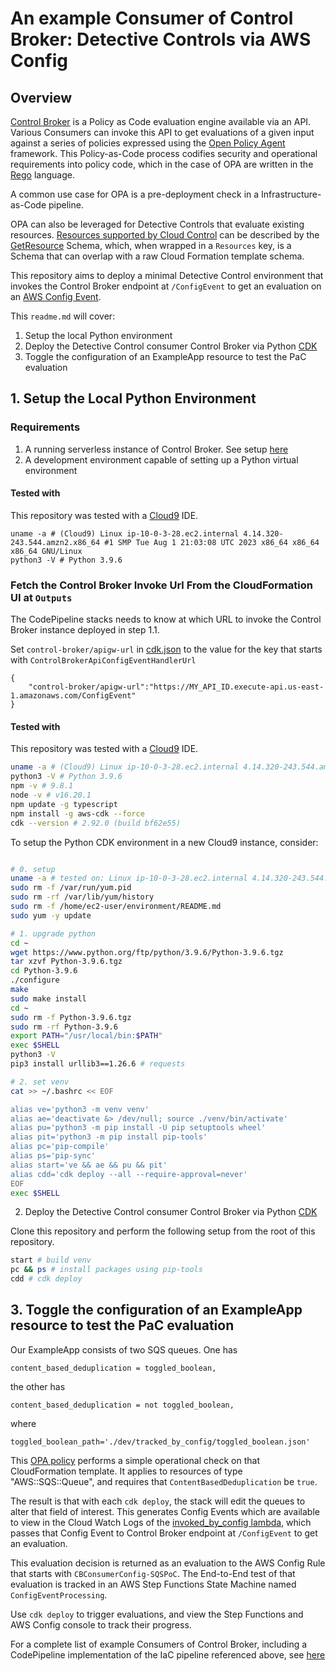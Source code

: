 # An example Consumer of Control Broker: Detective Controls via AWS Config

## Overview

[Control Broker](https://github.com/VerticalRelevance/control-broker) is a Policy as Code evaluation engine available via an API. Various Consumers can invoke this API to get evaluations of a given input against a series of policies expressed using the [Open Policy Agent](https://www.openpolicyagent.org) framework. This Policy-as-Code process codifies security and operational requirements into policy code, which in the case of OPA are written in the [Rego](https://www.openpolicyagent.org/docs/latest/policy-language/) language.

A common use case for OPA is a pre-deployment check in a Infrastructure-as-Code pipeline.

OPA can also be leveraged for Detective Controls that evaluate existing resources. [Resources supported by Cloud Control](https://docs.aws.amazon.com/cloudcontrolapi/latest/userguide/supported-resources.html) can be described by the  [GetResource](https://docs.aws.amazon.com/cloudcontrolapi/latest/APIReference/API_GetResource.html) Schema, which, when wrapped in a `Resources` key, is a Schema that can overlap with a raw Cloud Formation template schema.

This repository aims to deploy a minimal Detective Control environment that invokes the Control Broker endpoint at `/ConfigEvent` to get an evaluation on an [AWS Config Event](https://docs.aws.amazon.com/config/latest/developerguide/evaluate-config_develop-rules_example-events.html).


This `readme.md` will cover:

1. Setup the local Python environment
2. Deploy the Detective Control consumer Control Broker via Python [CDK](https://docs.aws.amazon.com/cdk/v2/guide/getting_started.html)
3. Toggle the configuration of an ExampleApp resource to test the PaC evaluation


## 1. Setup the Local Python Environment

### Requirements

1. A running serverless instance of Control Broker. See setup [here](https://github.com/VerticalRelevance/control-broker)
2. A development environment capable of setting up a Python virtual environment

#### Tested with

This repository was tested with a [Cloud9](https://aws.amazon.com/cloud9/) IDE.

```
uname -a # (Cloud9) Linux ip-10-0-3-28.ec2.internal 4.14.320-243.544.amzn2.x86_64 #1 SMP Tue Aug 1 21:03:08 UTC 2023 x86_64 x86_64 x86_64 GNU/Linux
python3 -V # Python 3.9.6
```

### Fetch the Control Broker Invoke Url From the CloudFormation UI at `Outputs`

The CodePipeline stacks needs to know at which URL to invoke the Control Broker instance deployed in step 1.1. 

Set `control-broker/apigw-url` in [cdk.json](./cdk.json) to the value for the key that starts with `ControlBrokerApiConfigEventHandlerUrl`


```
{
    "control-broker/apigw-url":"https://MY_API_ID.execute-api.us-east-1.amazonaws.com/ConfigEvent"
}
```
#### Tested with

This repository was tested with a [Cloud9](https://aws.amazon.com/cloud9/) IDE.

```bash
uname -a # (Cloud9) Linux ip-10-0-3-28.ec2.internal 4.14.320-243.544.amzn2.x86_64 #1 SMP Tue Aug 1 21:03:08 UTC 2023 x86_64 x86_64 x86_64 GNU/Linux
python3 -V # Python 3.9.6
npm -v # 9.8.1
node -v # v16.20.1
npm update -g typescript
npm install -g aws-cdk --force
cdk --version # 2.92.0 (build bf62e55)
```
To setup the Python CDK environment in a new Cloud9 instance, consider: 

```bash

# 0. setup
uname -a # tested on: Linux ip-10-0-3-28.ec2.internal 4.14.320-243.544.amzn2.x86_64 #1 SMP Tue Aug 1 21:03:08 UTC 2023 x86_64 x86_64 x86_64 GNU/Linux
sudo rm -f /var/run/yum.pid
sudo rm -rf /var/lib/yum/history
sudo rm -f /home/ec2-user/environment/README.md
sudo yum -y update

# 1. upgrade python
cd ~
wget https://www.python.org/ftp/python/3.9.6/Python-3.9.6.tgz
tar xzvf Python-3.9.6.tgz
cd Python-3.9.6
./configure
make
sudo make install
cd ~
sudo rm -f Python-3.9.6.tgz
sudo rm -rf Python-3.9.6
export PATH="/usr/local/bin:$PATH"
exec $SHELL
python3 -V
pip3 install urllib3==1.26.6 # requests

# 2. set venv
cat >> ~/.bashrc << EOF

alias ve='python3 -m venv venv'
alias ae='deactivate &> /dev/null; source ./venv/bin/activate'
alias pu='python3 -m pip install -U pip setuptools wheel'
alias pit='python3 -m pip install pip-tools'
alias pc='pip-compile'
alias ps='pip-sync'
alias start='ve && ae && pu && pit'
alias cdd='cdk deploy --all --require-approval=never'
EOF
exec $SHELL
```

2. Deploy the Detective Control consumer Control Broker via Python [CDK](https://docs.aws.amazon.com/cdk/v2/guide/getting_started.html)


Clone this repository and perform the following setup from the root of this repository.


```bash
start # build venv
pc && ps # install packages using pip-tools
cdd # cdk deploy
```

## 3. Toggle the configuration of an ExampleApp resource to test the PaC evaluation

Our ExampleApp consists of two SQS queues. One has

```
content_based_deduplication = toggled_boolean,
```
the other has
```
content_based_deduplication = not toggled_boolean,
```

where
```
toggled_boolean_path='./dev/tracked_by_config/toggled_boolean.json'
```


This [OPA policy](https://github.com/VerticalRelevance/control-broker-module-private/blob/cb-core/supplementary_files/policy_as_code/python/opa_policies/cloudformation/AWS--SQS--Queue__cfn01__dedup.rego) performs a simple operational check on that CloudFormation template. It applies to resources of type "AWS::SQS::Queue", and requires that `ContentBasedDeduplication` be `true`.

The result is that with each `cdk deploy`, the stack will edit the queues to alter that field of interest. This generates Config Events which are available to view in the Cloud Watch Logs of the [invoked\_by\_config lambda](./supplementary_files/lambdas/invoked_by_config), which passes that Config Event to Control Broker endpoint at `/ConfigEvent` to get an evaluation.

This evaluation decision is returned as an evaluation to the AWS Config Rule that starts with `CBConsumerConfig-SQSPoC`. The End-to-End test of that evaluation is tracked in an AWS Step Functions State Machine named `ConfigEventProcessing`.

Use `cdk deploy` to trigger evaluations, and view the Step Functions and AWS Config console to track their progress.

For a complete list of example Consumers of Control Broker, including a CodePipeline implementation of the IaC pipeline referenced above, see [here](https://github.com/VerticalRelevance/control-broker)